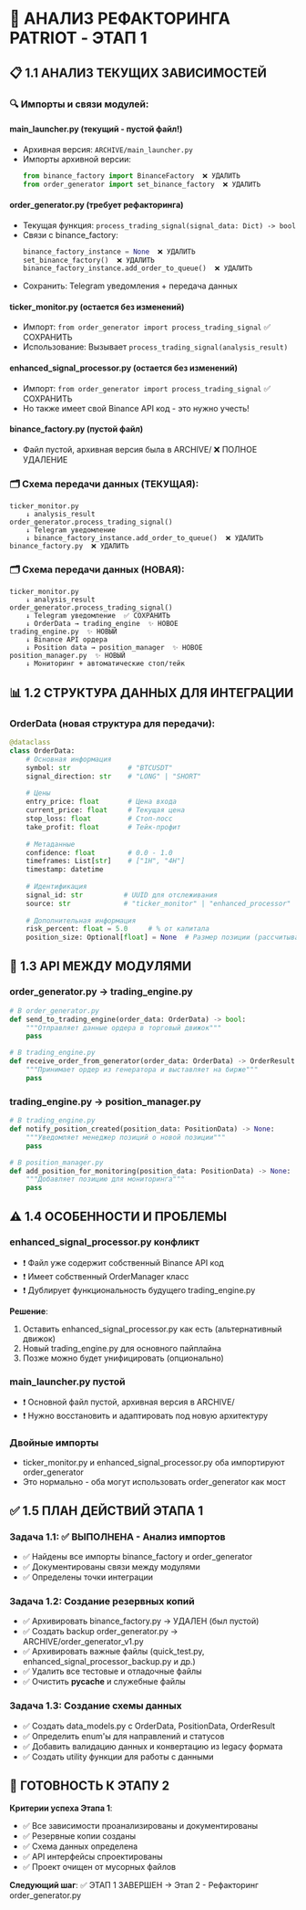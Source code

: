 # 🎯 АНАЛИЗ РЕФАКТОРИНГА PATRIOT - ЭТАП 1

## 📋 1.1 АНАЛИЗ ТЕКУЩИХ ЗАВИСИМОСТЕЙ

### 🔍 Импорты и связи модулей:

#### **main_launcher.py** (текущий - пустой файл!)
- Архивная версия: `ARCHIVE/main_launcher.py`
- Импорты архивной версии:
  ```python
  from binance_factory import BinanceFactory  ❌ УДАЛИТЬ
  from order_generator import set_binance_factory  ❌ УДАЛИТЬ
  ```

#### **order_generator.py** (требует рефакторинга)
- Текущая функция: `process_trading_signal(signal_data: Dict) -> bool`
- Связи с binance_factory:
  ```python
  binance_factory_instance = None  ❌ УДАЛИТЬ
  set_binance_factory()  ❌ УДАЛИТЬ
  binance_factory_instance.add_order_to_queue()  ❌ УДАЛИТЬ
  ```
- Сохранить: Telegram уведомления + передача данных

#### **ticker_monitor.py** (остается без изменений)
- Импорт: `from order_generator import process_trading_signal`  ✅ СОХРАНИТЬ
- Использование: Вызывает `process_trading_signal(analysis_result)`

#### **enhanced_signal_processor.py** (остается без изменений)
- Импорт: `from order_generator import process_trading_signal`  ✅ СОХРАНИТЬ
- Но также имеет свой Binance API код - это нужно учесть!

#### **binance_factory.py** (пустой файл)
- Файл пустой, архивная версия была в ARCHIVE/  ❌ ПОЛНОЕ УДАЛЕНИЕ

### 🗂️ Схема передачи данных (ТЕКУЩАЯ):
```
ticker_monitor.py 
    ↓ analysis_result
order_generator.process_trading_signal()
    ↓ Telegram уведомление
    ↓ binance_factory_instance.add_order_to_queue()  ❌ УДАЛИТЬ
binance_factory.py  ❌ УДАЛИТЬ
```

### 🗂️ Схема передачи данных (НОВАЯ):
```
ticker_monitor.py 
    ↓ analysis_result
order_generator.process_trading_signal()
    ↓ Telegram уведомление  ✅ СОХРАНИТЬ
    ↓ OrderData → trading_engine  ✨ НОВОЕ
trading_engine.py  ✨ НОВЫЙ
    ↓ Binance API ордера
    ↓ Position data → position_manager  ✨ НОВОЕ
position_manager.py  ✨ НОВЫЙ
    ↓ Мониторинг + автоматические стоп/тейк
```

## 📊 1.2 СТРУКТУРА ДАННЫХ ДЛЯ ИНТЕГРАЦИИ

### **OrderData** (новая структура для передачи):
```python
@dataclass
class OrderData:
    # Основная информация
    symbol: str              # "BTCUSDT"
    signal_direction: str    # "LONG" | "SHORT"
    
    # Цены
    entry_price: float       # Цена входа
    current_price: float     # Текущая цена
    stop_loss: float         # Стоп-лосс
    take_profit: float       # Тейк-профит
    
    # Метаданные
    confidence: float        # 0.0 - 1.0
    timeframes: List[str]    # ["1H", "4H"]
    timestamp: datetime
    
    # Идентификация
    signal_id: str          # UUID для отслеживания
    source: str             # "ticker_monitor" | "enhanced_processor"
    
    # Дополнительная информация
    risk_percent: float = 5.0     # % от капитала
    position_size: Optional[float] = None  # Размер позиции (рассчитывается)
```

## 🔧 1.3 API МЕЖДУ МОДУЛЯМИ

### **order_generator.py → trading_engine.py**
```python
# В order_generator.py
def send_to_trading_engine(order_data: OrderData) -> bool:
    """Отправляет данные ордера в торговый движок"""
    pass

# В trading_engine.py
def receive_order_from_generator(order_data: OrderData) -> OrderResult:
    """Принимает ордер из генератора и выставляет на бирже"""
    pass
```

### **trading_engine.py → position_manager.py**
```python
# В trading_engine.py
def notify_position_created(position_data: PositionData) -> None:
    """Уведомляет менеджер позиций о новой позиции"""
    pass

# В position_manager.py
def add_position_for_monitoring(position_data: PositionData) -> None:
    """Добавляет позицию для мониторинга"""
    pass
```

## ⚠️ 1.4 ОСОБЕННОСТИ И ПРОБЛЕМЫ

### **enhanced_signal_processor.py конфликт**
- ❗ Файл уже содержит собственный Binance API код
- ❗ Имеет собственный OrderManager класс
- ❗ Дублирует функциональность будущего trading_engine.py

**Решение**: 
1. Оставить enhanced_signal_processor.py как есть (альтернативный движок)
2. Новый trading_engine.py для основного пайплайна
3. Позже можно будет унифицировать (опционально)

### **main_launcher.py пустой**
- ❗ Основной файл пустой, архивная версия в ARCHIVE/
- ❗ Нужно восстановить и адаптировать под новую архитектуру

### **Двойные импорты**
- ticker_monitor.py и enhanced_signal_processor.py оба импортируют order_generator
- Это нормально - оба могут использовать order_generator как мост

## ✅ 1.5 ПЛАН ДЕЙСТВИЙ ЭТАПА 1

### Задача 1.1: ✅ ВЫПОЛНЕНА - Анализ импортов
- ✅ Найдены все импорты binance_factory и order_generator
- ✅ Документированы связи между модулями
- ✅ Определены точки интеграции

### Задача 1.2: Создание резервных копий
- ✅ Архивировать binance_factory.py → УДАЛЕН (был пустой)
- ✅ Создать backup order_generator.py → ARCHIVE/order_generator_v1.py
- ✅ Архивировать важные файлы (quick_test.py, enhanced_signal_processor_backup.py и др.)
- ✅ Удалить все тестовые и отладочные файлы
- ✅ Очистить __pycache__ и служебные файлы

### Задача 1.3: Создание схемы данных
- ✅ Создать data_models.py с OrderData, PositionData, OrderResult
- ✅ Определить enum'ы для направлений и статусов
- ✅ Добавить валидацию данных и конвертацию из legacy формата
- ✅ Создать utility функции для работы с данными

## 🎯 ГОТОВНОСТЬ К ЭТАПУ 2

**Критерии успеха Этапа 1**:
- ✅ Все зависимости проанализированы и документированы
- ✅ Резервные копии созданы  
- ✅ Схема данных определена
- ✅ API интерфейсы спроектированы
- ✅ Проект очищен от мусорных файлов

**Следующий шаг**: ✅ ЭТАП 1 ЗАВЕРШЕН → Этап 2 - Рефакторинг order_generator.py
